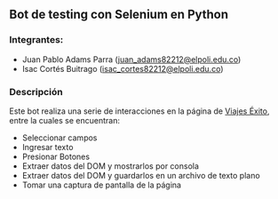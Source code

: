 ## Bot de testing con Selenium en Python

### Integrantes:
- Juan Pablo Adams Parra (juan_adams82212@elpoli.edu.co)
- Isac Cortés Buitrago (isac_cortes82212@elpoli.edu.co)

### Descripción
Este bot realiza una serie de interacciones en la página de [Viajes Éxito](https://www.viajesexito.com), entre la cuales se encuentran:
- Seleccionar campos
- Ingresar texto
- Presionar Botones
- Extraer datos del DOM y mostrarlos por consola
- Extraer datos del DOM y guardarlos en un archivo de texto plano
- Tomar una captura de pantalla de la página

